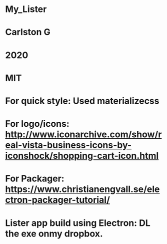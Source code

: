 # My_Lister
# Carlston G 
# 2020
# MIT
# For quick style: Used materializecss
# For logo/icons: http://www.iconarchive.com/show/real-vista-business-icons-by-iconshock/shopping-cart-icon.html
# For Packager: https://www.christianengvall.se/electron-packager-tutorial/
# Lister app build using Electron: DL the exe onmy dropbox.
